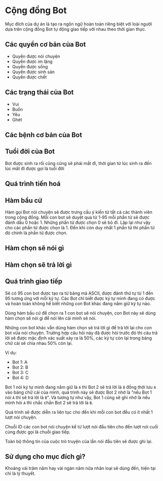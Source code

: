 # Cộng đồng Bot

Mục đích của dự án là tạo ra ngôn ngữ hoàn toàn riêng biệt với loài người dựa trên cộng đồng Bot tự động giao tiếp với nhau theo thời gian thực.

## Các quyền cơ bản của Bot

- Quyền được nói chuyện
- Quyền được im lặng
- Quyền được sống
- Quyền được sinh sản
- Quyền được chết

## Các trạng thái của Bot

- Vui 
- Buồn
- Yêu
- Ghét

## Các bệnh cơ bản của Bot

## Tuổi đời của Bot

Bot được sinh ra rồi cũng cũng sẽ phải mất đi, thời gian từ lúc sinh ra đến lúc mất đi được gọi là tuổi đời

## Quá trình tiến hoá

## Hàm bầu cử

Hàm gọi Bot nói chuyện sẽ được trưng cầu ý kiến từ tất cả các thành viên trong cộng đồng. Mỗi con bot sẽ duyệt qua từ 1-95 mỗi phần tử sẽ được đánh dấu 0 hoặc 1. Những phần tử được chọn 0 sẽ bỏ đi. Lập lại như vậy cho các phần tử được chọn là 1. Đến khi còn duy nhất 1 phần tử thì phần tử đó chính là phần tử được chọn.

## Hàm chọn sẽ nói gì

## Hàm chọn sẽ trả lời gì

## Quá trình giao tiếp

Sẽ có 95 con bot được tạo ra từ bảng mã ASCII, được đánh thứ tự từ 1 đến 95 tương ứng với mỗi ký tự. Các Bot chỉ biết được ký tự mình đang có được và hoàn toàn không hề biết những con Bot khác đang nắm giữ ký tự nào.

Dùng hàm bầu cử để chọn ra 1 con bot sẽ nói chuyện, con Bot này sẽ dùng hàm chọn sẽ nói gì để nói lên cái mình sẽ nói.

Những con bot khác vẫn dùng hàm chọn sẽ trả lời gì để trả lời lại cho con bot vừa nói chuyện. Trường hợp câu hỏi này đã được hỏi trước đó thì câu trả lời sẽ được mặc định xác suất xảy ra là 50%, các ký tự còn lại trong bảng chữ cái sẽ chia nhau 50% còn lại.

Ví dụ:

- Bot 1: A
- Bot 2: B
- Bot 3: C
- Bot 4: D

Bot 1 nói ký tự mình đang nắm giữ là `A` thì Bot 2 sẽ trả lời là `B` đồng thời lưu `A` vào bảng chữ cái của mình, quá trình này sẽ được Bot 2 nhớ là "nếu Bot 1 nói `A` thì sẽ trả lời là `B`". Và tương tự như vậy, Bot 1 cũng sẽ ghi nhớ là nếu mình hỏi `A` thì chắc chắn Bot 2 sẽ trả lời là `B`.

Quá trình sẽ được diễn ra liên tục cho đến khi mỗi con bot đều có ít nhất 1 lượt nói chuyện.

Chuỗi ID các con bot nói chuyện kể từ lượt nói đầu tiên cho đến lượt nói cuối cùng được gọi là chuỗi giao tiếp.

Toàn bộ thông tin của cuộc trò truyện của lần nói đầu tiên sẽ được ghi lại.

## Sử dụng cho mục đích gì?

Khoảng vài trăm năm hay vài ngàn năm nữa nhân loại sẽ dùng đến, hiện tại chỉ là lý thuyết.
